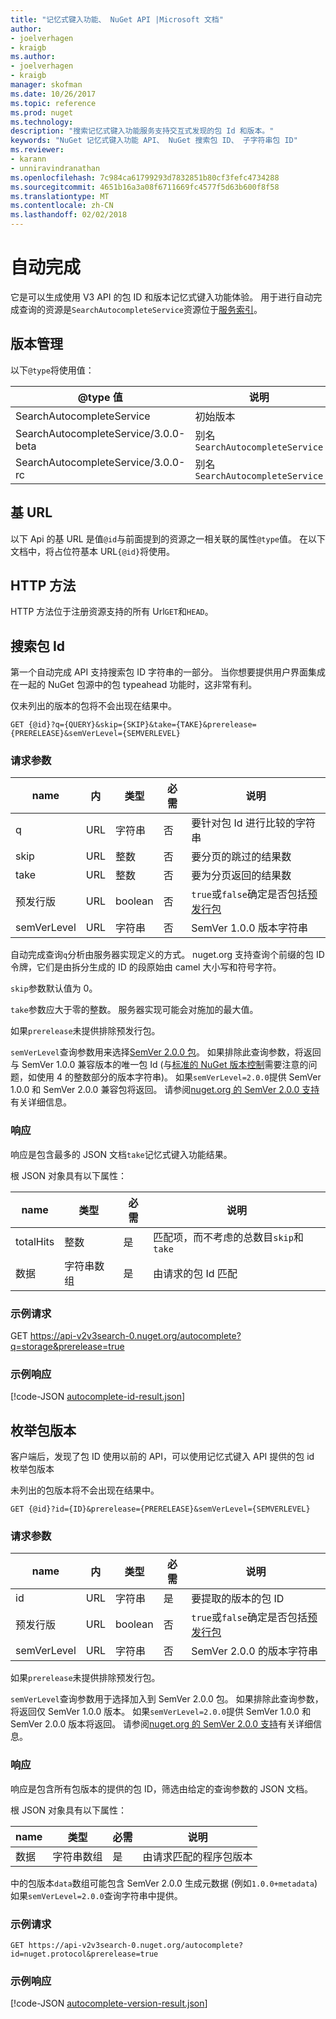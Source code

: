 ```yaml
---
title: "记忆式键入功能、 NuGet API |Microsoft 文档"
author:
- joelverhagen
- kraigb
ms.author:
- joelverhagen
- kraigb
manager: skofman
ms.date: 10/26/2017
ms.topic: reference
ms.prod: nuget
ms.technology: 
description: "搜索记忆式键入功能服务支持交互式发现的包 Id 和版本。"
keywords: "NuGet 记忆式键入功能 API、 NuGet 搜索包 ID、 子字符串包 ID"
ms.reviewer:
- karann
- unniravindranathan
ms.openlocfilehash: 7c984ca61799293d7832851b80cf3fefc4734288
ms.sourcegitcommit: 4651b16a3a08f6711669fc4577f5d63b600f8f58
ms.translationtype: MT
ms.contentlocale: zh-CN
ms.lasthandoff: 02/02/2018
---
```

# <a name="autocomplete"></a>自动完成

它是可以生成使用 V3 API 的包 ID 和版本记忆式键入功能体验。 用于进行自动完成查询的资源是`SearchAutocompleteService`资源位于[服务索引](service-index.md)。

## <a name="versioning"></a>版本管理

以下`@type`将使用值：

@type 值                          | 说明
------------------------------------ | -----
SearchAutocompleteService            | 初始版本
SearchAutocompleteService/3.0.0-beta | 别名`SearchAutocompleteService`
SearchAutocompleteService/3.0.0-rc   | 别名`SearchAutocompleteService`

## <a name="base-url"></a>基 URL

以下 Api 的基 URL 是值`@id`与前面提到的资源之一相关联的属性`@type`值。 在以下文档中，将占位符基本 URL`{@id}`将使用。

## <a name="http-methods"></a>HTTP 方法

HTTP 方法位于注册资源支持的所有 Url`GET`和`HEAD`。

## <a name="search-for-package-ids"></a>搜索包 Id

第一个自动完成 API 支持搜索包 ID 字符串的一部分。 当你想要提供用户界面集成在一起的 NuGet 包源中的包 typeahead 功能时，这非常有利。

仅未列出的版本的包将不会出现在结果中。

    GET {@id}?q={QUERY}&skip={SKIP}&take={TAKE}&prerelease={PRERELEASE}&semVerLevel={SEMVERLEVEL}

### <a name="request-parameters"></a>请求参数

name        | 内     | 类型    | 必需 | 说明
----------- | ------ | ------- | -------- | -----
q           | URL    | 字符串  | 否       | 要针对包 Id 进行比较的字符串
skip        | URL    | 整数 | 否       | 要分页的跳过的结果数
take        | URL    | 整数 | 否       | 要为分页返回的结果数
预发行版  | URL    | boolean | 否       | `true`或`false`确定是否包括[预发行包](../create-packages/prerelease-packages.md)
semVerLevel | URL    | 字符串  | 否       | SemVer 1.0.0 版本字符串 

自动完成查询`q`分析由服务器实现定义的方式。 nuget.org 支持查询个前缀的包 ID 令牌，它们是由拆分生成的 ID 的段原始由 camel 大小写和符号字符。

`skip`参数默认值为 0。

`take`参数应大于零的整数。 服务器实现可能会对施加的最大值。

如果`prerelease`未提供排除预发行包。

`semVerLevel`查询参数用来选择[SemVer 2.0.0 包](https://github.com/NuGet/Home/wiki/SemVer2-support-for-nuget.org-%28server-side%29#identifying-semver-v200-packages)。
如果排除此查询参数，将返回与 SemVer 1.0.0 兼容版本的唯一包 Id (与[标准的 NuGet 版本控制](../reference/package-versioning.md)需要注意的问题，如使用 4 的整数部分的版本字符串)。
如果`semVerLevel=2.0.0`提供 SemVer 1.0.0 和 SemVer 2.0.0 兼容包将返回。 请参阅[nuget.org 的 SemVer 2.0.0 支持](https://github.com/NuGet/Home/wiki/SemVer2-support-for-nuget.org-%28server-side%29)有关详细信息。

### <a name="response"></a>响应

响应是包含最多的 JSON 文档`take`记忆式键入功能结果。

根 JSON 对象具有以下属性：

name      | 类型             | 必需 | 说明
--------- | ---------------- | -------- | -----
totalHits | 整数          | 是      | 匹配项，而不考虑的总数目`skip`和`take`
数据      | 字符串数组 | 是      | 由请求的包 Id 匹配

### <a name="sample-request"></a>示例请求

GET https://api-v2v3search-0.nuget.org/autocomplete?q=storage&prerelease=true

### <a name="sample-response"></a>示例响应

[!code-JSON [autocomplete-id-result.json](./_data/autocomplete-id-result.json)]

## <a name="enumerate-package-versions"></a>枚举包版本

客户端后，发现了包 ID 使用以前的 API，可以使用记忆式键入 API 提供的包 id 枚举包版本

未列出的包版本将不会出现在结果中。

    GET {@id}?id={ID}&prerelease={PRERELEASE}&semVerLevel={SEMVERLEVEL}

### <a name="request-parameters"></a>请求参数

name        | 内     | 类型    | 必需 | 说明
----------- | ------ | ------- | -------- | -----
id          | URL    | 字符串  | 是      | 要提取的版本的包 ID
预发行版  | URL    | boolean | 否       | `true`或`false`确定是否包括[预发行包](../create-packages/prerelease-packages.md)
semVerLevel | URL    | 字符串  | 否       | SemVer 2.0.0 的版本字符串 

如果`prerelease`未提供排除预发行包。

`semVerLevel`查询参数用于选择加入到 SemVer 2.0.0 包。 如果排除此查询参数，将返回仅 SemVer 1.0.0 版本。 如果`semVerLevel=2.0.0`提供 SemVer 1.0.0 和 SemVer 2.0.0 版本将返回。 请参阅[nuget.org 的 SemVer 2.0.0 支持](https://github.com/NuGet/Home/wiki/SemVer2-support-for-nuget.org-%28server-side%29)有关详细信息。

### <a name="response"></a>响应

响应是包含所有包版本的提供的包 ID，筛选由给定的查询参数的 JSON 文档。

根 JSON 对象具有以下属性：

name      | 类型             | 必需 | 说明
--------- | ---------------- | -------- | -----
数据      | 字符串数组 | 是      | 由请求匹配的程序包版本

中的包版本`data`数组可能包含 SemVer 2.0.0 生成元数据 (例如`1.0.0+metadata`) 如果`semVerLevel=2.0.0`查询字符串中提供。

### <a name="sample-request"></a>示例请求

    GET https://api-v2v3search-0.nuget.org/autocomplete?id=nuget.protocol&prerelease=true

### <a name="sample-response"></a>示例响应

[!code-JSON [autocomplete-version-result.json](./_data/autocomplete-version-result.json)]
